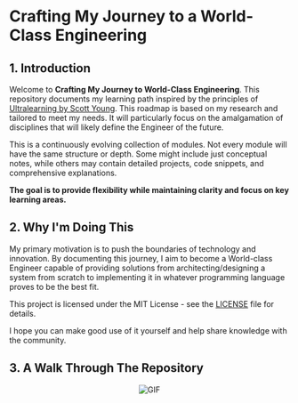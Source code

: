 # Crafting My Journey to a World-Class Engineering

## 1. Introduction

Welcome to **Crafting My Journey to World-Class Engineering**. This repository documents my learning path inspired by the principles of [Ultralearning by Scott Young](https://www.scotthyoung.com/blog/ultralearning/). This roadmap is based on my research and tailored to meet my needs. It will particularly focus on the amalgamation of disciplines that will likely define the Engineer of the future.

This is a continuously evolving collection of modules. Not every module will have the same structure or depth. Some might include just conceptual notes, while others may contain detailed projects, code snippets, and comprehensive explanations. 

**The goal is to provide flexibility while maintaining clarity and focus on key learning areas.**

## 2. Why I'm Doing This

My primary motivation is to push the boundaries of technology and innovation. By documenting this journey, I aim to become a World-class Engineer capable of providing solutions from architecting/designing a system from scratch to implementing it in whatever programming language proves to be the best fit.

This project is licensed under the MIT License - see the [LICENSE](LICENSE) file for details.

I hope you can make good use of it yourself and help share knowledge with the community.

## 3. A Walk Through The Repository

<div align="center">
  <img src="https://i.giphy.com/media/v1.Y2lkPTc5MGI3NjExdzJzazhoOXplMDRrem94dzJkY3d5NXgyOXU0ZWxqZmNncDg4Yjh2diZlcD12MV9pbnRlcm5hbF9naWZfYnlfaWQmY3Q9Zw/xZsLh7B3KMMyUptD9D/giphy.gif" alt="GIF" />
</div>

